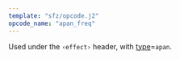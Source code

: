 ```yaml
---
template: "sfz/opcode.j2"
opcode_name: "apan_freq"
---
```

Used under the `‹effect›` header, with [type]=`apan`.


[type]: type.md#apan
